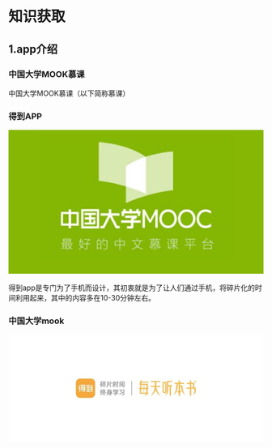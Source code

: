 # 知识获取

## 1.app介绍

### 中国大学MOOK慕课

中国大学MOOK慕课（以下简称慕课）

### 得到APP

![中国大学mook.jpg](https://github.com/imliliji/pictures/blob/master/%E4%B8%AD%E5%9B%BD%E5%A4%A7%E5%AD%A6mook.jpg?raw=true)



得到app是专门为了手机而设计，其初衷就是为了让人们通过手机，将碎片化的时间利用起来，其中的内容多在10-30分钟左右。

### 中国大学mook

![得到.jpeg](https://github.com/imliliji/pictures/blob/master/%E5%BE%97%E5%88%B0.jpeg?raw=true)

